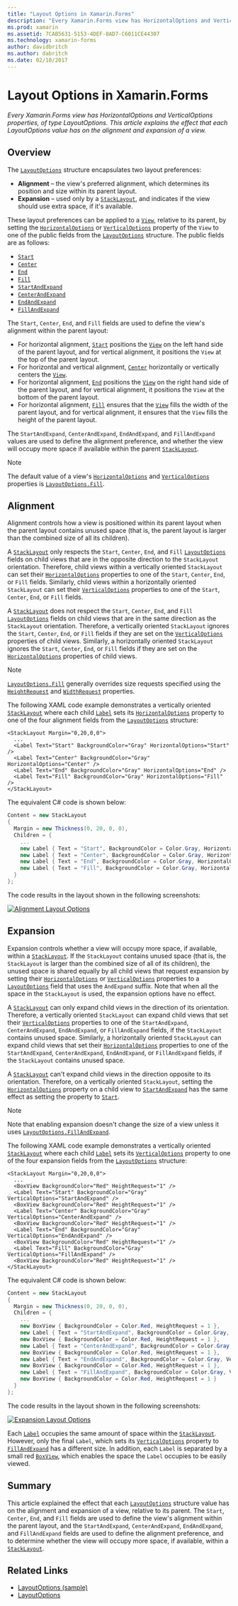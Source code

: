 ```yaml
---
title: "Layout Options in Xamarin.Forms"
description: "Every Xamarin.Forms view has HorizontalOptions and VerticalOptions properties, of type LayoutOptions. This article explains the effect that each LayoutOptions value has on the alignment and expansion of a view."
ms.prod: xamarin
ms.assetid: 7CAB5631-5153-4DEF-8AD7-C6011CE44307
ms.technology: xamarin-forms
author: davidbritch
ms.author: dabritch
ms.date: 02/10/2017
---
```


# Layout Options in Xamarin.Forms

_Every Xamarin.Forms view has HorizontalOptions and VerticalOptions properties, of type LayoutOptions. This article explains the effect that each LayoutOptions value has on the alignment and expansion of a view._

## Overview

The [`LayoutOptions`](xref:Xamarin.Forms.LayoutOptions) structure encapsulates two layout preferences:

- **Alignment** – the view's preferred alignment, which determines its position and size within its parent layout.
- **Expansion** – used only by a [`StackLayout`](xref:Xamarin.Forms.StackLayout), and indicates if the view should use extra space, if it's available.

These layout preferences can be applied to a [`View`](xref:Xamarin.Forms.View), relative to its parent, by setting the [`HorizontalOptions`](xref:Xamarin.Forms.View.HorizontalOptions) or [`VerticalOptions`](xref:Xamarin.Forms.View.VerticalOptions) property of the `View` to one of the public fields from the [`LayoutOptions`](xref:Xamarin.Forms.LayoutOptions) structure. The public fields are as follows:

- [`Start`](xref:Xamarin.Forms.LayoutOptions.Start)
- [`Center`](xref:Xamarin.Forms.LayoutOptions.Center)
- [`End`](xref:Xamarin.Forms.LayoutOptions.End)
- [`Fill`](xref:Xamarin.Forms.LayoutOptions.Fill)
- [`StartAndExpand`](xref:Xamarin.Forms.LayoutOptions.StartAndExpand)
- [`CenterAndExpand`](xref:Xamarin.Forms.LayoutOptions.CenterAndExpand)
- [`EndAndExpand`](xref:Xamarin.Forms.LayoutOptions.EndAndExpand)
- [`FillAndExpand`](xref:Xamarin.Forms.LayoutOptions.FillAndExpand)

The `Start`, `Center`, `End`, and `Fill` fields are used to define the view's alignment within the parent layout:

- For horizontal alignment, [`Start`](xref:Xamarin.Forms.LayoutOptions.Start) positions the [`View`](xref:Xamarin.Forms.View) on the left hand side of the parent layout, and for vertical alignment, it positions the `View` at the top of the parent layout.
- For horizontal and vertical alignment, [`Center`](xref:Xamarin.Forms.LayoutOptions.Center) horizontally or vertically centers the [`View`](xref:Xamarin.Forms.View).
- For horizontal alignment, [`End`](xref:Xamarin.Forms.LayoutOptions.End) positions the [`View`](xref:Xamarin.Forms.View) on the right hand side of the parent layout, and for vertical alignment, it positions the `View` at the bottom of the parent layout.
- For horizontal alignment, [`Fill`](xref:Xamarin.Forms.LayoutOptions.Fill) ensures that the [`View`](xref:Xamarin.Forms.View) fills the width of the parent layout, and for vertical alignment, it ensures that the `View` fills the height of the parent layout.

The `StartAndExpand`, `CenterAndExpand`, `EndAndExpand`, and `FillAndExpand` values are used to define the alignment preference, and whether the view will occupy more space if available within the parent [`StackLayout`](xref:Xamarin.Forms.StackLayout).

> [!NOTE]
> The default value of a view's [`HorizontalOptions`](xref:Xamarin.Forms.View.HorizontalOptions) and [`VerticalOptions`](xref:Xamarin.Forms.View.VerticalOptions) properties is [`LayoutOptions.Fill`](xref:Xamarin.Forms.LayoutOptions.Fill).

<a name="alignment" />

## Alignment

Alignment controls how a view is positioned within its parent layout when the parent layout contains unused space (that is, the parent layout is larger than the combined size of all its children).

A [`StackLayout`](xref:Xamarin.Forms.StackLayout) only respects the `Start`, `Center`, `End`, and `Fill` [`LayoutOptions`](xref:Xamarin.Forms.LayoutOptions) fields on child views that are in the opposite direction to the `StackLayout` orientation. Therefore, child views within a vertically oriented `StackLayout` can set their [`HorizontalOptions`](xref:Xamarin.Forms.View.HorizontalOptions) properties to one of the `Start`, `Center`, `End`, or `Fill` fields. Similarly, child views within a horizontally oriented `StackLayout` can set their [`VerticalOptions`](xref:Xamarin.Forms.View.VerticalOptions) properties to one of the `Start`, `Center`, `End`, or `Fill` fields.

A [`StackLayout`](xref:Xamarin.Forms.StackLayout) does not respect the `Start`, `Center`, `End`, and `Fill` [`LayoutOptions`](xref:Xamarin.Forms.LayoutOptions) fields on child views that are in the same direction as the `StackLayout` orientation. Therefore, a vertically oriented `StackLayout` ignores the `Start`, `Center`, `End`, or `Fill` fields if they are set on the [`VerticalOptions`](xref:Xamarin.Forms.View.VerticalOptions) properties of child views. Similarly, a horizontally oriented `StackLayout` ignores the `Start`, `Center`, `End`, or `Fill` fields if they are set on the [`HorizontalOptions`](xref:Xamarin.Forms.View.HorizontalOptions) properties of child views.

> [!NOTE]
> [`LayoutOptions.Fill`](xref:Xamarin.Forms.LayoutOptions.Fill) generally overrides size requests specified using the  [`HeightRequest`](xref:Xamarin.Forms.VisualElement.HeightRequest) and [`WidthRequest`](xref:Xamarin.Forms.VisualElement.WidthRequest) properties.

The following XAML code example demonstrates a vertically oriented [`StackLayout`](xref:Xamarin.Forms.StackLayout) where each child [`Label`](xref:Xamarin.Forms.Label) sets its [`HorizontalOptions`](xref:Xamarin.Forms.View.HorizontalOptions) property to one of the four alignment fields from the [`LayoutOptions`](xref:Xamarin.Forms.LayoutOptions) structure:

```xaml
<StackLayout Margin="0,20,0,0">
  ...
  <Label Text="Start" BackgroundColor="Gray" HorizontalOptions="Start" />
  <Label Text="Center" BackgroundColor="Gray" HorizontalOptions="Center" />
  <Label Text="End" BackgroundColor="Gray" HorizontalOptions="End" />
  <Label Text="Fill" BackgroundColor="Gray" HorizontalOptions="Fill" />
</StackLayout>
```

The equivalent C# code is shown below:

```csharp
Content = new StackLayout
{
  Margin = new Thickness(0, 20, 0, 0),
  Children = {
    ...
    new Label { Text = "Start", BackgroundColor = Color.Gray, HorizontalOptions = LayoutOptions.Start },
    new Label { Text = "Center", BackgroundColor = Color.Gray, HorizontalOptions = LayoutOptions.Center },
    new Label { Text = "End", BackgroundColor = Color.Gray, HorizontalOptions = LayoutOptions.End },
    new Label { Text = "Fill", BackgroundColor = Color.Gray, HorizontalOptions = LayoutOptions.Fill }
  }
};
```

The code results in the layout shown in the following screenshots:

[![](layout-options-images/alignment.png "Alignment Layout Options")](layout-options-images/alignment-large.png#lightbox "Alignment Layout Options")

<a name="expansion" />

## Expansion

Expansion controls whether a view will occupy more space, if available, within a [`StackLayout`](xref:Xamarin.Forms.StackLayout). If the `StackLayout` contains unused space (that is, the `StackLayout` is larger than the combined size of all of its children), the unused space is shared equally by all child views that request expansion by setting their [`HorizontalOptions`](xref:Xamarin.Forms.View.HorizontalOptions) or [`VerticalOptions`](xref:Xamarin.Forms.View.VerticalOptions) properties to a [`LayoutOptions`](xref:Xamarin.Forms.LayoutOptions) field that uses the `AndExpand` suffix. Note that when all the space in the `StackLayout` is used, the expansion options have no effect.

A [`StackLayout`](xref:Xamarin.Forms.StackLayout) can only expand child views in the direction of its orientation. Therefore, a vertically oriented `StackLayout` can expand child views that set their [`VerticalOptions`](xref:Xamarin.Forms.View.VerticalOptions) properties to one of the `StartAndExpand`, `CenterAndExpand`, `EndAndExpand`, or `FillAndExpand` fields, if the `StackLayout` contains unused space. Similarly, a horizontally oriented `StackLayout` can expand child views that set their [`HorizontalOptions`](xref:Xamarin.Forms.View.HorizontalOptions) properties to one of the `StartAndExpand`, `CenterAndExpand`, `EndAndExpand`, or `FillAndExpand` fields, if the `StackLayout` contains unused space.

A [`StackLayout`](xref:Xamarin.Forms.StackLayout) can't expand child views in the direction opposite to its orientation. Therefore, on a vertically oriented `StackLayout`, setting the [`HorizontalOptions`](xref:Xamarin.Forms.View.HorizontalOptions) property on a child view to [`StartAndExpand`](xref:Xamarin.Forms.LayoutOptions.StartAndExpand) has the same effect as setting the property to [`Start`](xref:Xamarin.Forms.LayoutOptions.Start).

> [!NOTE]
> Note that enabling expansion doesn't change the size of a view unless it uses [`LayoutOptions.FillAndExpand`](xref:Xamarin.Forms.LayoutOptions.FillAndExpand).

The following XAML code example demonstrates a vertically oriented [`StackLayout`](xref:Xamarin.Forms.StackLayout) where each child [`Label`](xref:Xamarin.Forms.Label) sets its [`VerticalOptions`](xref:Xamarin.Forms.View.VerticalOptions) property to one of the four expansion fields from the [`LayoutOptions`](xref:Xamarin.Forms.LayoutOptions) structure:

```xaml
<StackLayout Margin="0,20,0,0">
  ...
  <BoxView BackgroundColor="Red" HeightRequest="1" />
  <Label Text="Start" BackgroundColor="Gray" VerticalOptions="StartAndExpand" />
  <BoxView BackgroundColor="Red" HeightRequest="1" />
  <Label Text="Center" BackgroundColor="Gray" VerticalOptions="CenterAndExpand" />
  <BoxView BackgroundColor="Red" HeightRequest="1" />
  <Label Text="End" BackgroundColor="Gray" VerticalOptions="EndAndExpand" />
  <BoxView BackgroundColor="Red" HeightRequest="1" />
  <Label Text="Fill" BackgroundColor="Gray" VerticalOptions="FillAndExpand" />
  <BoxView BackgroundColor="Red" HeightRequest="1" />
</StackLayout>
```

The equivalent C# code is shown below:

```csharp
Content = new StackLayout
{
  Margin = new Thickness(0, 20, 0, 0),
  Children = {
    ...
    new BoxView { BackgroundColor = Color.Red, HeightRequest = 1 },
    new Label { Text = "StartAndExpand", BackgroundColor = Color.Gray, VerticalOptions = LayoutOptions.StartAndExpand },
    new BoxView { BackgroundColor = Color.Red, HeightRequest = 1 },
    new Label { Text = "CenterAndExpand", BackgroundColor = Color.Gray, VerticalOptions = LayoutOptions.CenterAndExpand },
    new BoxView { BackgroundColor = Color.Red, HeightRequest = 1 },
    new Label { Text = "EndAndExpand", BackgroundColor = Color.Gray, VerticalOptions = LayoutOptions.EndAndExpand },
    new BoxView { BackgroundColor = Color.Red, HeightRequest = 1 },
    new Label { Text = "FillAndExpand", BackgroundColor = Color.Gray, VerticalOptions = LayoutOptions.FillAndExpand },
    new BoxView { BackgroundColor = Color.Red, HeightRequest = 1 }
  }
};
```

The code results in the layout shown in the following screenshots:

[![](layout-options-images/expansion.png "Expansion Layout Options")](layout-options-images/expansion-large.png#lightbox "Expansion Layout Options")

Each [`Label`](xref:Xamarin.Forms.Label) occupies the same amount of space within the [`StackLayout`](xref:Xamarin.Forms.StackLayout). However, only the final `Label`, which sets its [`VerticalOptions`](xref:Xamarin.Forms.View.VerticalOptions) property to [`FillAndExpand`](xref:Xamarin.Forms.LayoutOptions.FillAndExpand) has a different size. In addition, each `Label` is separated by a small red [`BoxView`](xref:Xamarin.Forms.BoxView), which enables the space the `Label` occupies to be easily viewed.

## Summary

This article explained the effect that each [`LayoutOptions`](xref:Xamarin.Forms.LayoutOptions) structure value has on the alignment and expansion of a view, relative to its parent. The `Start`, `Center`, `End`, and `Fill` fields are used to define the view's alignment within the parent layout, and the `StartAndExpand`, `CenterAndExpand`, `EndAndExpand`, and `FillAndExpand` fields are used to define the alignment preference, and to determine whether the view will occupy more space, if available, within a [`StackLayout`](xref:Xamarin.Forms.StackLayout).



## Related Links

- [LayoutOptions (sample)](https://developer.xamarin.com/samples/xamarin-forms/userinterface/layoutoptions/)
- [LayoutOptions](xref:Xamarin.Forms.LayoutOptions)
